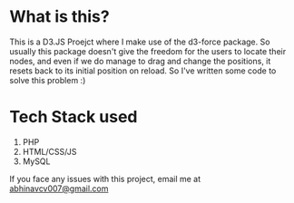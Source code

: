 # What is this?

This is a D3.JS Proejct where I make use of the d3-force package. So usually this package doesn't give the freedom for the users to locate their nodes, and even if we do manage to drag and change the positions, it resets back to its initial position on reload. So I've written some code to solve this problem :)


# Tech Stack used
1. PHP
2. HTML/CSS/JS
3. MySQL


If you face any issues with this project, email me at abhinavcv007@gmail.com